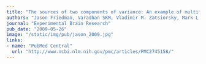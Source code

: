 ```yaml
---
title: "The sources of two components of variance: An example of multifinger cyclic force production tasks at different frequencies"
authors: "Jason Friedman, Varadhan SKM, Vladimir M. Zatsiorsky, Mark L. Latash"
journal: "Experimental Brain Research"
pub_date: "2009-05-26"
image: "/static/img/pub/jason_2009.jpg"
links:
- name: "PubMed Central"
  url: "http://www.ncbi.nlm.nih.gov/pmc/articles/PMC2745158/"
---
```

